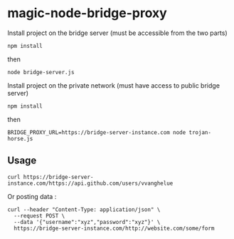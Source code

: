 # magic-node-bridge-proxy

Install project on the bridge server (must be accessible from the two parts)
```
npm install
```
then
```
node bridge-server.js
```


Install project on the private network (must have access to public bridge server)
```
npm install
```
then
```
BRIDGE_PROXY_URL=https://bridge-server-instance.com node trojan-horse.js 
```


## Usage

```
curl https://bridge-server-instance.com/https://api.github.com/users/vvanghelue
```

Or posting data :
```
curl --header "Content-Type: application/json" \
  --request POST \
  --data '{"username":"xyz","password":"xyz"}' \
  https://bridge-server-instance.com/http://website.com/some/form
```



